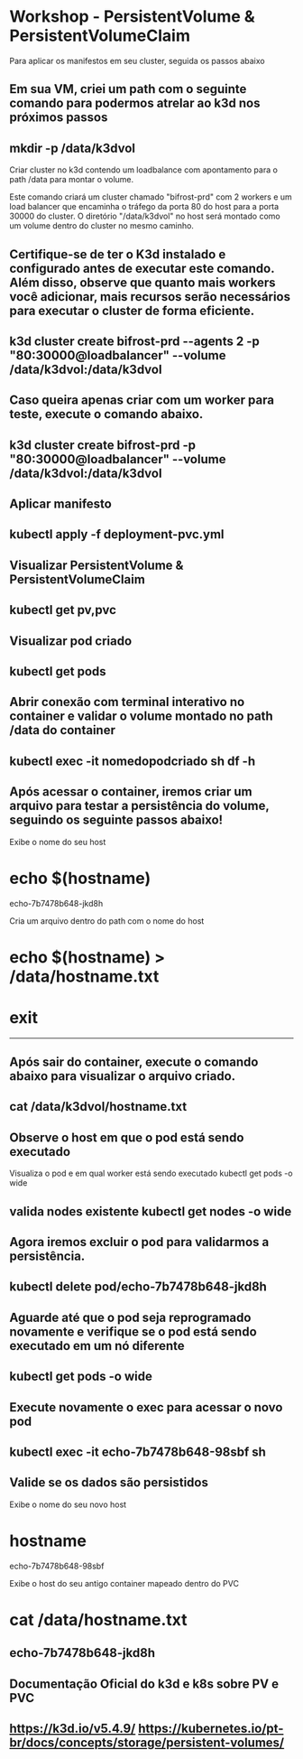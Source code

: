 # Workshop - PersistentVolume & PersistentVolumeClaim


Para aplicar os manifestos em seu cluster, seguida os passos abaixo 

Em sua VM, criei um path com o seguinte comando para podermos atrelar ao k3d nos próximos passos
---
mkdir -p /data/k3dvol
---

Criar cluster no k3d contendo um loadbalance com apontamento para o path /data para montar o volume.

Este comando criará um cluster chamado "bifrost-prd" com 2 workers e um load balancer que encaminha o tráfego da porta 80 do host para a porta 30000 do cluster.
O diretório "/data/k3dvol" no host será montado como um volume dentro do cluster no mesmo caminho.

Certifique-se de ter o K3d instalado e configurado antes de executar este comando. Além disso, observe que quanto mais workers você adicionar, mais recursos serão necessários para executar o cluster de forma eficiente. 
---
k3d cluster create bifrost-prd --agents 2 -p "80:30000@loadbalancer" --volume /data/k3dvol:/data/k3dvol
---

Caso queira apenas criar com um worker para teste, execute o comando abaixo.
---
k3d cluster create bifrost-prd -p "80:30000@loadbalancer" --volume /data/k3dvol:/data/k3dvol
---

Aplicar manifesto
---
kubectl apply -f deployment-pvc.yml
---

Visualizar PersistentVolume & PersistentVolumeClaim
---
kubectl get pv,pvc
---

Visualizar pod criado
---
kubectl get pods
---

Abrir conexão com terminal interativo no container e validar o volume montado no path /data do container
---
kubectl exec -it nomedopodcriado sh
df -h
---

Após acessar o container, iremos criar um arquivo para testar a persistência do volume, seguindo os seguinte passos abaixo!
---
Exibe o nome do seu host
# echo $(hostname)
echo-7b7478b648-jkd8h

Cria um arquivo dentro do path com o nome do host
# echo $(hostname) > /data/hostname.txt
# exit
---

Após sair do container, execute o comando abaixo para visualizar o arquivo criado.
---
cat /data/k3dvol/hostname.txt
---

Observe o host em que o pod está sendo executado
---
Visualiza o pod e em qual worker está sendo executado
kubectl get pods -o wide

valida nodes existente
kubectl get nodes -o wide
---

Agora iremos excluir o pod para validarmos a persistência.
---
kubectl delete pod/echo-7b7478b648-jkd8h
---

Aguarde até que o pod seja reprogramado novamente e verifique se o pod está sendo executado em um nó diferente
---
kubectl get pods -o wide
---

Execute novamente o exec para acessar o novo pod
---
kubectl exec -it echo-7b7478b648-98sbf sh
---

Valide se os dados são persistidos
---
Exibe o nome do seu novo host
# hostname
echo-7b7478b648-98sbf

Exibe o host do seu antigo container mapeado dentro do PVC 
# cat /data/hostname.txt
echo-7b7478b648-jkd8h
---

Documentação Oficial do k3d e k8s sobre PV e PVC
---
https://k3d.io/v5.4.9/
https://kubernetes.io/pt-br/docs/concepts/storage/persistent-volumes/
---
